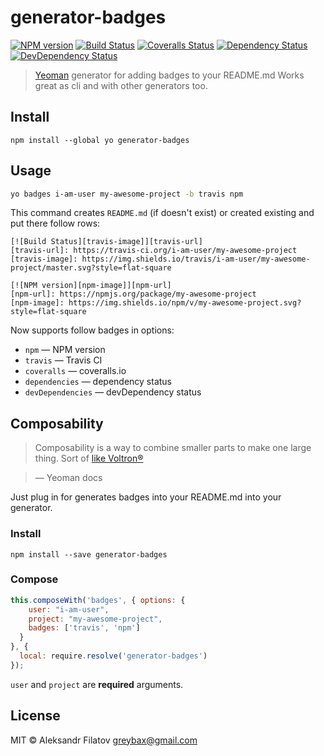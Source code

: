 # generator-badges

[![NPM version][npm-image]][npm-url]
[![Build Status][travis-image]][travis-url]
[![Coveralls Status][coveralls-image]][coveralls-url]
[![Dependency Status][depstat-image]][depstat-url]
[![DevDependency Status][depstat-dev-image]][depstat-dev-url]

> [Yeoman](http:\\yeoman.io) generator for adding badges to your README.md
> Works great as cli and with other generators too.

## Install

    npm install --global yo generator-badges

## Usage

```bash
yo badges i-am-user my-awesome-project -b travis npm
```
This command creates ```README.md``` (if doesn't exist) or created existing and put there follow rows:

```
[![Build Status][travis-image]][travis-url]
[travis-url]: https://travis-ci.org/i-am-user/my-awesome-project
[travis-image]: https://img.shields.io/travis/i-am-user/my-awesome-project/master.svg?style=flat-square

[![NPM version][npm-image]][npm-url]
[npm-url]: https://npmjs.org/package/my-awesome-project
[npm-image]: https://img.shields.io/npm/v/my-awesome-project.svg?style=flat-square
```

Now supports follow badges in options:

- ```npm``` — NPM version
- ```travis``` — Travis CI
- ```coveralls``` — coveralls.io
- ```dependencies``` — dependency status
- ```devDependencies``` — devDependency status

## Composability

> Composability is a way to combine smaller parts to make one large thing. Sort of [like Voltron®](http://25.media.tumblr.com/tumblr_m1zllfCJV21r8gq9go11_250.gif)

> — Yeoman docs

Just plug in for generates badges into your README.md into your generator.

### Install

    npm install --save generator-badges
    
### Compose

```js
this.composeWith('badges', { options: {
    user: "i-am-user",
    project: "my-awesome-project",
    badges: ['travis', 'npm']
  }
}, {
  local: require.resolve('generator-badges')
});
```

```user``` and ```project``` are **required** arguments.

## License

MIT © Aleksandr Filatov <greybax@gmail.com>

[npm-url]: https://npmjs.org/package/generator-badges
[npm-image]: https://img.shields.io/npm/v/generator-badges.svg?style=flat-square

[travis-url]: https://travis-ci.org/greybax/generator-badges
[travis-image]: https://img.shields.io/travis/greybax/generator-badges/master.svg?style=flat-square

[coveralls-url]: https://coveralls.io/r/greybax/generator-badges
[coveralls-image]: https://img.shields.io/coveralls/greybax/generator-badges/master.svg?style=flat-square

[depstat-url]: https://david-dm.org/greybax/generator-badges
[depstat-image]: https://david-dm.org/greybax/generator-badges.svg?style=flat-square

[depstat-dev-url]: https://david-dm.org/greybax/generator-badges#info=devDependencies
[depstat-dev-image]: https://david-dm.org/greybax/generator-badges/dev-status.svg?style=flat-square